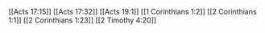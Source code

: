 [[Acts 17:15]]
[[Acts 17:32]]
[[Acts 19:1]]
[[1 Corinthians 1:2]]
[[2 Corinthians 1:1]]
[[2 Corinthians 1:23]]
[[2 Timothy 4:20]]
